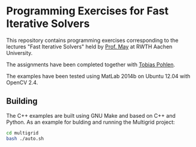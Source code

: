 # Programming Exercises for Fast Iterative Solvers

This repository contains programming exercises corresponding to the lectures "Fast Iterative Solvers" held by [Prof. May](https://www.aices.rwth-aachen.de/en/people/may) at RWTH Aachen University.


The assignments have been completed together with [Tobias Pohlen](http://geekstack.net/).

The examples have been tested using MatLab 2014b on Ubuntu 12.04 with OpenCV 2.4.

## Building

The C++ examples are built using GNU Make and based on C++ and Python. As an example for bulding and running the Multigrid project:
```sh
cd multigrid
bash ./auto.sh
```




